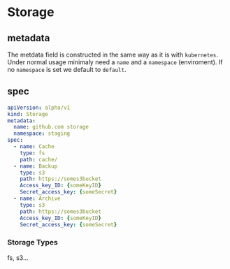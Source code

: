 # Storage

## metadata

The metdata field is constructed in the same way as it is with `kubernetes`.
Under normal usage minimaly need a `name` and a `namespace` (enviroment).
If no `namespace` is set we default to `default`.

## spec

```yaml
apiVersion: alpha/v1
kind: Storage
metadata:
  name: github.com storage
  namespace: staging
spec:
  - name: Cache
    type: fs
    path: cache/
  - name: Backup
    type: s3
    path: https://somes3bucket
    Access_key_ID: {someKeyID}
    Secret_access_key: {someSecret}
  - name: Archive
    type: s3
    path: https://somes3bucket
    Access_key_ID: {someKeyID}
    Secret_access_key: {someSecret} 
```

### Storage Types

fs, s3...